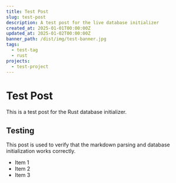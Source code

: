 ```yaml
---
title: Test Post
slug: test-post
description: A test post for the live database initializer
created_at: 2025-01-01T00:00:00Z
updated_at: 2025-01-02T00:00:00Z
banner_path: /dist/img/test-banner.jpg
tags:
  - test-tag
  - rust
projects:
  - test-project
---
```


# Test Post

This is a test post for the Rust database initializer.

## Testing

This post is used to verify that the markdown parsing and database initialization works correctly.

- Item 1
- Item 2
- Item 3